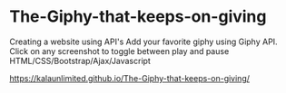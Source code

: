 # The-Giphy-that-keeps-on-giving
Creating a website using API's
Add your favorite giphy using Giphy API. Click on any screenshot to toggle between play and pause
HTML/CSS/Bootstrap/Ajax/Javascript

https://kalaunlimited.github.io/The-Giphy-that-keeps-on-giving/
